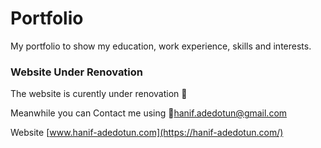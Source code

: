 # Portfolio
My portfolio to show my education, work experience, skills and interests.

### Website Under Renovation
The website is curently under renovation :construction: 

Meanwhile you can Contact me using :e-mail:[hanif.adedotun@gmail.com](mailto:hanif.adedotun@gmail.com)


Website [www.hanif-adedotun.com](https://hanif-adedotun.com/)

